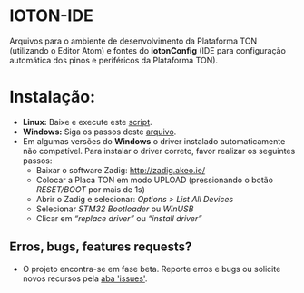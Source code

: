 IOTON-IDE
========

Arquivos para o ambiente de desenvolvimento da Plataforma TON (utilizando o Editor Atom) e fontes do **iotonConfig** (IDE para configuração automática dos pinos e periféricos da Plataforma TON).

# Instalação:
* **Linux:** Baixe e execute este [script](https://raw.githubusercontent.com/iotontech/IOTON-IDE/master/IOTON-IDE_linux64.sh).
* **Windows:** Siga os passos deste [arquivo](https://drive.google.com/open?id=1uNG2u3Za_KKJZ2wSPj6TP0awaZ65_Xz09nUYjYYmYLc).
* Em algumas versões do **Windows** o driver instalado automaticamente não compatível. Para instalar o driver correto, favor realizar os seguintes passos:
  * Baixar o software Zadig: http://zadig.akeo.ie/
  * Colocar a Placa TON em modo UPLOAD (pressionando o botão *RESET/BOOT* por mais de 1s)
  * Abrir o Zadig e selecionar: *Options > List All Devices*
  * Selecionar *STM32 Bootloader* ou *WinUSB*
  * Clicar em *“replace driver”* ou *“install driver”*

## Erros, bugs, features requests?
* O projeto encontra-se em fase beta. Reporte erros e bugs ou solicite novos recursos pela [aba 'issues'](https://github.com/iotontech/IOTON-IDE/issues).

